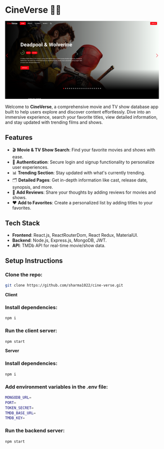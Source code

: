 # CineVerse 🎥🌟

![HomePage](client/src/assets/images/homepage.png)

Welcome to **CineVerse**, a comprehensive movie and TV show database app built to help users explore and discover content effortlessly. Dive into an immersive experience, search your favorite titles, view detailed information, and stay updated with trending films and shows.

## Features

- 🎬 **Movie & TV Show Search**: Find your favorite movies and shows with ease.
- 🔐 **Authentication**: Secure login and signup functionality to personalize user experiences.
- 📊 **Trending Section**: Stay updated with what's currently trending.
- 🗂 **Detailed Pages**: Get in-depth information like cast, release date, synopsis, and more.
- 💬 **Add Reviews**: Share your thoughts by adding reviews for movies and shows.
- ❤️ **Add to Favorites**: Create a personalized list by adding titles to your favorites.

## Tech Stack

- **Frontend**: React.js, ReactRouterDom, React Redux, MaterialUI.
- **Backend**: Node.js, Express.js, MongoDB, JWT.
- **API**: TMDb API for real-time movie/show data.

## Setup Instructions

### Clone the repo:

```bash
git clone https://github.com/sharma1022/cine-verse.git
```

**Client**

### Install dependencies:

```bash
npm i
```

### Run the client server:

```bash
npm start
```

**Server**

### Install dependencies:

```bash
npm i
```

### Add environment variables in the .env file:

```bash
MONGODB_URL=
PORT=
TOKEN_SECRET=
TMDB_BASE_URL=
TMDB_KEY=
```

### Run the backend server:

```bash
npm start
```
